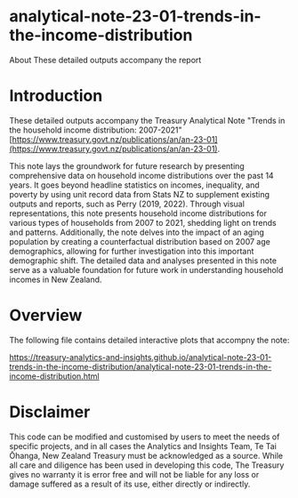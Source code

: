 # analytical-note-23-01-trends-in-the-income-distribution
About These detailed outputs accompany the report 


# Introduction

These detailed outputs accompany the Treasury Analytical Note "Trends in the household income distribution: 2007-2021" [https://www.treasury.govt.nz/publications/an/an-23-01](https://www.treasury.govt.nz/publications/an/an-23-01).

This note lays the groundwork for future research by presenting comprehensive data on household income distributions over the past 14 years. It goes beyond headline statistics on incomes, inequality, and poverty by using unit record data from Stats NZ to supplement existing outputs and reports, such as Perry (2019, 2022). Through visual representations, this note presents household income distributions for various types of households from 2007 to 2021, shedding light on trends and patterns. Additionally, the note delves into the impact of an aging population by creating a counterfactual distribution based on 2007 age demographics, allowing for further investigation into this important demographic shift. The detailed data and analyses presented in this note serve as a valuable foundation for future work in understanding household incomes in New Zealand.

# Overview

The following file contains detailed interactive plots that accompny the note:

https://treasury-analytics-and-insights.github.io/analytical-note-23-01-trends-in-the-income-distribution/analytical-note-23-01-trends-in-the-income-distribution.html


# Disclaimer

This code can be modified and customised by users to meet the needs of specific projects, and in all cases the Analytics and Insights Team, Te Tai Ōhanga, New Zealand Treasury must be acknowledged as a source. While all care and diligence has been used in developing this code, The Treasury gives no warranty it is error free and will not be liable for any loss or damage suffered as a result of its use, either directly or indirectly.
